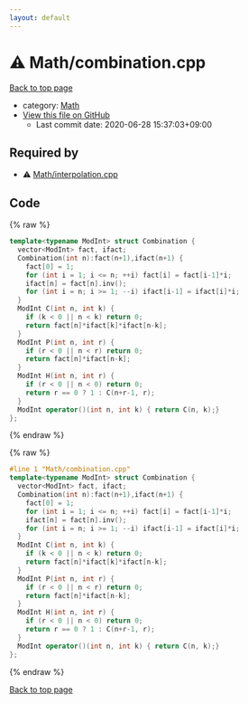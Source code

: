 ```yaml
---
layout: default
---
```


<!-- mathjax config similar to math.stackexchange -->
<script type="text/javascript" async
  src="https://cdnjs.cloudflare.com/ajax/libs/mathjax/2.7.5/MathJax.js?config=TeX-MML-AM_CHTML">
</script>
<script type="text/x-mathjax-config">
  MathJax.Hub.Config({
    TeX: { equationNumbers: { autoNumber: "AMS" }},
    tex2jax: {
      inlineMath: [ ['$','$'] ],
      processEscapes: true
    },
    "HTML-CSS": { matchFontHeight: false },
    displayAlign: "left",
    displayIndent: "2em"
  });
</script>

<script type="text/javascript" src="https://cdnjs.cloudflare.com/ajax/libs/jquery/3.4.1/jquery.min.js"></script>
<script src="https://cdn.jsdelivr.net/npm/jquery-balloon-js@1.1.2/jquery.balloon.min.js" integrity="sha256-ZEYs9VrgAeNuPvs15E39OsyOJaIkXEEt10fzxJ20+2I=" crossorigin="anonymous"></script>
<script type="text/javascript" src="../../assets/js/copy-button.js"></script>
<link rel="stylesheet" href="../../assets/css/copy-button.css" />


# :warning: Math/combination.cpp

<a href="../../index.html">Back to top page</a>

* category: <a href="../../index.html#a49950aa047c2292e989e368a97a3aae">Math</a>
* <a href="{{ site.github.repository_url }}/blob/master/Math/combination.cpp">View this file on GitHub</a>
    - Last commit date: 2020-06-28 15:37:03+09:00




## Required by

* :warning: <a href="interpolation.cpp.html">Math/interpolation.cpp</a>


## Code

<a id="unbundled"></a>
{% raw %}
```cpp
template<typename ModInt> struct Combination {
  vector<ModInt> fact, ifact;
  Combination(int n):fact(n+1),ifact(n+1) {
    fact[0] = 1;
    for (int i = 1; i <= n; ++i) fact[i] = fact[i-1]*i;
    ifact[n] = fact[n].inv();
    for (int i = n; i >= 1; --i) ifact[i-1] = ifact[i]*i;
  }
  ModInt C(int n, int k) {
    if (k < 0 || n < k) return 0;
    return fact[n]*ifact[k]*ifact[n-k];
  }
  ModInt P(int n, int r) {
    if (r < 0 || n < r) return 0;
    return fact[n]*ifact[n-k];
  }
  ModInt H(int n, int r) {
    if (r < 0 || n < 0) return 0;
    return r == 0 ? 1 : C(n+r-1, r);
  }
  ModInt operator()(int n, int k) { return C(n, k);}
};
```
{% endraw %}

<a id="bundled"></a>
{% raw %}
```cpp
#line 1 "Math/combination.cpp"
template<typename ModInt> struct Combination {
  vector<ModInt> fact, ifact;
  Combination(int n):fact(n+1),ifact(n+1) {
    fact[0] = 1;
    for (int i = 1; i <= n; ++i) fact[i] = fact[i-1]*i;
    ifact[n] = fact[n].inv();
    for (int i = n; i >= 1; --i) ifact[i-1] = ifact[i]*i;
  }
  ModInt C(int n, int k) {
    if (k < 0 || n < k) return 0;
    return fact[n]*ifact[k]*ifact[n-k];
  }
  ModInt P(int n, int r) {
    if (r < 0 || n < r) return 0;
    return fact[n]*ifact[n-k];
  }
  ModInt H(int n, int r) {
    if (r < 0 || n < 0) return 0;
    return r == 0 ? 1 : C(n+r-1, r);
  }
  ModInt operator()(int n, int k) { return C(n, k);}
};

```
{% endraw %}

<a href="../../index.html">Back to top page</a>

